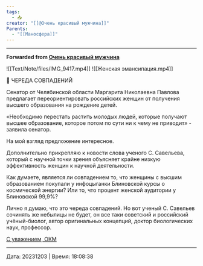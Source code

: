 ```yaml
---
tags:
  - 📥
creator: "[[@Очень красивый мужчина]]"
Parents:
  - "[[Маносфера]]"
---
```



***

**Forwarded from [Очень красивый мужчина](https://t.me/okmtelega/3475)**

![[Text/Note/files/IMG_9417.mp4]]
![[Женская эмансипация.mp4]]

📢 ЧЕРЕДА СОВПАДЕНИЙ

Сенатор от Челябинской области Маргарита Николаевна Павлова предлагает переориентировать российских женщин от получения высшего образования на рождение детей. 

«Необходимо перестать растить молодых людей, которые получают высшее образование, которое потом по сути ни к чему не приводит» - заявила сенатор.

На мой взгляд предложение интересное. 

Дополнительно прикрепляю к новости слова ученого С. Савельева, который с научной точки зрения объясняет крайне низкую эффективность женщин к научной деятельности.
 
Как думаете, является ли совпадением то, что женщины с высшим образованием покупали у инфоцыганки Блиновской курсы о космической энергии? Или то, что процент женской аудитории у Блиновской 99,9%?

Лично я думаю, что это череда совпадений. Но вот ученый С. Савельев сочинять же небылицы не будет, он все таки советский и российский учёный-биолог, автор оригинальных концепций, доктор биологических наук, профессор.

[С уважением, ОКМ](https://t.me/okmtelega)

---

Дата: 20231203 | Время: 18:08:38
